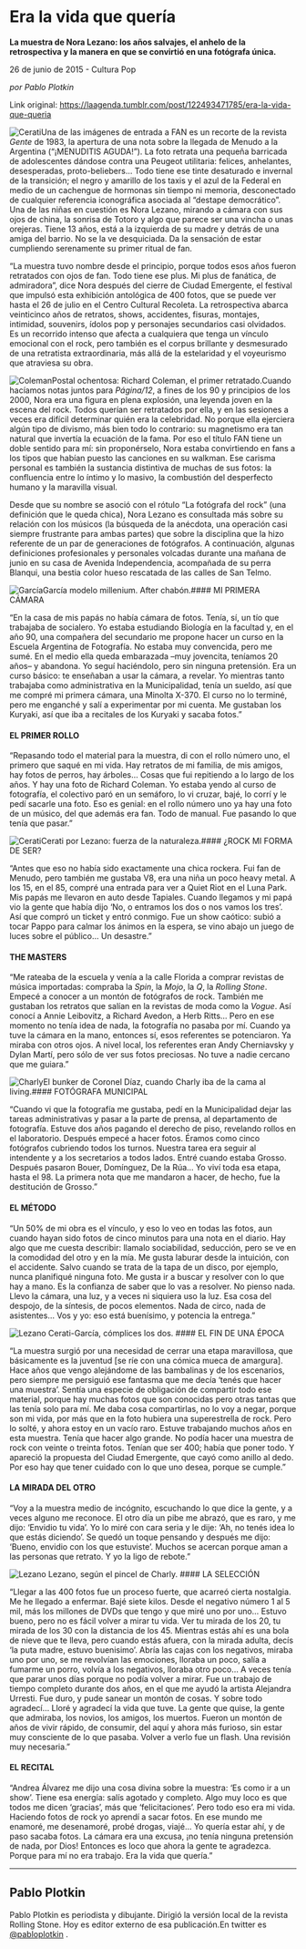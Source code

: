 # Era la vida que quería

**La muestra de Nora Lezano:
los años salvajes, el anhelo de la retrospectiva y la manera en que se convirtió en una
fotógrafa única.**

26 de junio de 2015 - Cultura Pop

_por Pablo Plotkin_

Link original: https://laagenda.tumblr.com/post/122493471785/era-la-vida-que-queria

![Cerati](https://64.media.tumblr.com/f8c9623e010d52a2eaf919c00b3d7501/tumblr_inline_pjzur43CTB1t6q87u_500.jpg)Una de las imágenes de entrada a FAN
es un recorte de la revista *Gente* de 1983, la apertura de una
nota sobre la llegada de Menudo a la Argentina (“¡MENUDITIS
AGUDA!”). La foto retrata una pequeña barricada de adolescentes
dándose contra una Peugeot utilitaria: felices, anhelantes,
desesperadas, proto-beliebers… Todo tiene ese tinte desaturado e
invernal de la transición; el negro y amarillo de los taxis y el
azul de la Federal en medio de un cachengue de hormonas sin tiempo ni
memoria, desconectado de cualquier referencia iconográfica asociada
al “destape democrático”. Una de las niñas en cuestión es Nora
Lezano, mirando a cámara con sus ojos de china, la sonrisa de Totoro
y algo que parece ser una vincha o unas orejeras. Tiene 13 años,
está a la izquierda de su madre y detrás de una amiga del barrio.
No se la ve desquiciada. Da la sensación de estar cumpliendo
serenamente su primer ritual de fan. 


“La muestra tuvo nombre desde el
principio, porque todos esos años fueron retratados con ojos de fan.
Todo tiene ese plus. Mi plus de fanática, de admiradora”, dice
Nora después del cierre de Ciudad Emergente, el festival que impulsó
esta exhibición antológica de 400 fotos, que se puede ver hasta el
26 de julio en el Centro Cultural Recoleta. La retrospectiva abarca
veinticinco años de retratos, shows, accidentes, fisuras, montajes,
intimidad, souvenirs, ídolos pop y personajes secundarios casi
olvidados. Es un recorrido intenso que afecta a cualquiera que tenga
un vínculo emocional con el rock, pero también es el corpus
brillante y desmesurado de una retratista extraordinaria, más allá
de la estelaridad y el voyeurismo que atraviesa su obra.  


![Coleman](https://64.media.tumblr.com/2cbb4a7597769feeadd2c6f405362e09/tumblr_inline_pjzur4wOMr1t6q87u_500.jpg)Postal ochentosa: Richard Coleman, el primer retratado.Cuando hacíamos notas juntos para
*Página/12*, a fines de los 90 y principios de los 2000, Nora
era una figura en plena explosión, una leyenda joven en la escena
del rock. Todos querían ser retratados por ella, y en las sesiones a
veces era difícil determinar quién era la celebridad. No porque
ella ejerciera algún tipo de divismo, más bien todo lo contrario:
su magnetismo era tan natural que invertía la ecuación de la fama.
Por eso el título FAN tiene un doble sentido para mí: sin
proponérselo, Nora estaba convirtiendo en fans a los tipos que
habían puesto las canciones en su walkman. Ese carisma personal es
también la sustancia distintiva de muchas de sus fotos: la
confluencia entre lo íntimo y lo masivo, la combustión del
desperfecto humano y la maravilla visual.  


Desde que su nombre se asoció con el
rótulo “La fotógrafa del rock” (una definición que le queda
chica), Nora Lezano es consultada más sobre su relación con los
músicos (la búsqueda de la anécdota, una operación casi siempre
frustrante para ambas partes) que sobre la disciplina que la hizo
referente de un par de generaciones de fotógrafos. A continuación,
algunas definiciones profesionales y personales volcadas durante una
mañana de junio en su casa de Avenida Independencia, acompañada de
su perra Blanqui, una bestia color hueso rescatada de las calles de
San Telmo.    


![García](https://64.media.tumblr.com/9bd77b8ac07a1cd3f33fc80fd4bfd064/tumblr_inline_pjzur5U1xh1t6q87u_500.jpg)García modelo millenium. After chabón.#### MI PRIMERA CÁMARA

 “En la casa
de mis papás no había cámara de fotos. Tenía, sí, un tío que
trabajaba de socialero. Yo estaba estudiando Biología en la facultad
y, en el año 90, una compañera del secundario me propone hacer un
curso en la Escuela Argentina de Fotografía. No estaba muy
convencida, pero me sumé. En el medio ella queda embarazada –muy
jovencita, teníamos 20 años– y abandona. Yo seguí haciéndolo,
pero sin ninguna pretensión. Era un curso básico: te enseñaban a
usar la cámara, a revelar. Yo mientras tanto trabajaba como
administrativa en la Municipalidad, tenía un sueldo, así que me
compré mi primera cámara, una Minolta X-370. El curso no lo
terminé, pero me enganché y salí a experimentar por mi cuenta. Me
gustaban los Kuryaki, así que iba a recitales de los Kuryaki y
sacaba fotos.”  


#### EL PRIMER ROLLO

“Repasando
todo el material para la muestra, di con el rollo número uno, el
primero que saqué en mi vida. Hay retratos de mi familia, de mis
amigos, hay fotos de perros, hay árboles… Cosas que fui repitiendo
a lo largo de los años. Y hay una foto de Richard Coleman. Yo estaba
yendo al curso de fotografía, el colectivo paró en un semáforo, lo
vi cruzar, bajé, lo corrí y le pedí sacarle una foto. Eso es
genial: en el rollo número uno ya hay una foto de un músico, del
que además era fan. Todo de manual. Fue pasando lo que tenía que
pasar.”  


![Cerati](https://64.media.tumblr.com/f8c9623e010d52a2eaf919c00b3d7501/tumblr_inline_pjzur5Wg0x1t6q87u_500.jpg)Cerati por Lezano: fuerza de la naturaleza.#### ¿ROCK MI FORMA DE SER?

“Antes
que eso no había sido exactamente una chica rockera. Fui fan de
Menudo, pero también me gustaba V8, era una niña un poco heavy
metal. A los 15, en el 85, compré una entrada para ver a Quiet Riot
en el Luna Park. Mis papás me llevaron en auto desde Tapiales.
Cuando llegamos y mi papá vio la gente que había dijo ‘No, o
entramos los dos o nos vamos los tres’. Así que compró un ticket
y entró conmigo. Fue un show caótico: subió a tocar Pappo para
calmar los ánimos en la espera, se vino abajo un juego de luces
sobre el público… Un desastre.”  


#### THE MASTERS

“Me rateaba de la
escuela y venía a la calle Florida a comprar revistas de música
importadas: compraba la *Spin*, la *Mojo*, la *Q*, la
*Rolling Stone*. Empecé a conocer a un montón de fotógrafos
de rock. También me gustaban los retratos que salían en la revistas
de moda como la *Vogue*. Así conocí a Annie Leibovitz, a
Richard Avedon, a Herb Ritts… Pero en ese momento no tenía idea de
nada, la fotografía no pasaba por mí. Cuando ya tuve la cámara en
la mano, entonces sí, esos referentes se potenciaron. Ya miraba con
otros ojos. A nivel local, los referentes eran Andy Cherniavsky y
Dylan Martí, pero sólo de ver sus fotos preciosas. No tuve a nadie
cercano que me guiara.”  


![Charly](https://64.media.tumblr.com/ae129aa86dbe949717f592b388f7136b/tumblr_inline_pjzur66ylB1t6q87u_500.jpg)El bunker de Coronel Díaz, cuando Charly iba de la cama al living.#### FOTÓGRAFA MUNICIPAL

“Cuando
vi que la fotografía me gustaba, pedí en la Municipalidad dejar las
tareas administrativas y pasar a la parte de prensa, al departamento
de fotografía. Estuve dos años pagando el derecho de piso,
revelando rollos en el laboratorio. Después empecé a hacer fotos.
Éramos como cinco fotógrafos cubriendo todos los turnos. Nuestra
tarea era seguir al intendente y a los secretarios a todos lados.
Entré cuando estaba Grosso. Después pasaron Bouer, Domínguez, De
la Rúa… Yo viví toda esa etapa, hasta el 98. La primera nota que
me mandaron a hacer, de hecho, fue la destitución de Grosso.”  


#### EL MÉTODO

“Un 50% de mi obra
es el vínculo, y eso lo veo en todas las fotos, aun cuando hayan
sido fotos de cinco minutos para una nota en el diario. Hay algo que
me cuesta describir: llamalo sociabilidad, seducción, pero se ve en
la comodidad del otro y en la mía. Me gusta laburar desde la
intuición, con el accidente. Salvo cuando se trata de la tapa de un
disco, por ejemplo, nunca planifiqué ninguna foto. Me gusta ir a
buscar y resolver con lo que hay a mano. Es la confianza de saber que
lo vas a resolver. No pienso nada. Llevo la cámara, una luz, y a
veces ni siquiera uso la luz. Esa cosa del despojo, de la síntesis,
de pocos elementos. Nada de circo, nada de asistentes… Vos y yo:
eso está buenísimo, y potencia la entrega.”  


![Lezano](https://64.media.tumblr.com/ce26efdfd547630716a977a2ac9877d0/tumblr_inline_pjzur6lDM01t6q87u_250.jpg) Cerati-García, cómplices los dos. #### EL FIN DE UNA ÉPOCA

 “La
muestra surgió por una necesidad de cerrar una etapa maravillosa,
que básicamente es la juventud [se ríe con una cómica mueca de
amargura]. Hace años que vengo alejándome de las bambalinas y de
los escenarios, pero siempre me persiguió ese fantasma que me decía
‘tenés que hacer una muestra’. Sentía una especie de obligación
de compartir todo ese material, porque hay muchas fotos que son
conocidas pero otras tantas que las tenía solo para mí. Me daba
cosa compartirlas, no lo voy a negar, porque son mi vida, por más
que en la foto hubiera una superestrella de rock. Pero lo solté, y
ahora estoy en un vacío raro. Estuve trabajando muchos años en esta
muestra. Tenía que hacer algo grande. No podía hacer una muestra de
rock con veinte o treinta fotos. Tenían que ser 400; había que
poner todo. Y apareció la propuesta del Ciudad Emergente, que cayó
como anillo al dedo. Por eso hay que tener cuidado con lo que uno
desea, porque se cumple.”  


#### LA MIRADA DEL OTRO

“Voy a la
muestra medio de incógnito, escuchando lo que dice la gente, y a
veces alguno me reconoce. El otro día un pibe me abrazó, que es
raro, y me dijo: ‘Envidio tu vida’. Yo lo miré con cara seria y
le dije: ‘Ah, no tenés idea lo que estás diciendo’. Se quedó
un toque pensando y después me dijo: ‘Bueno, envidio con los que
estuviste’. Muchos se acercan porque aman a las personas que
retrato. Y yo la ligo de rebote.”  


![Lezano](https://64.media.tumblr.com/a3c599992260c4e0cc60c82872397674/tumblr_inline_pjzur60PQ71t6q87u_250.jpg) Lezano, según el pincel de Charly. #### LA SELECCIÓN

“Llegar a las
400 fotos fue un proceso fuerte, que acarreó cierta nostalgia. Me he
llegado a enfermar. Bajé siete kilos. Desde el negativo número 1 al
5 mil, más los millones de DVDs que tengo y que miré uno por uno…
Estuvo bueno, pero no es fácil volver a mirar tu vida. Ver tu mirada
de los 20, tu mirada de los 30 con la distancia de los 45. Mientras
estás ahí es una bola de nieve que te lleva, pero cuando estás
afuera, con la mirada adulta, decís ‘la puta madre, estuvo
buenisimo’. Abría las cajas con los negativos, miraba uno por uno,
se me revolvían las emociones, lloraba un poco, salía a fumarme un
porro, volvía a los negativos, lloraba otro poco… A veces tenía
que parar unos días porque no podía volver a mirar. Fue un trabajo
de tiempo completo durante dos años, en el que me ayudó la artista
Alejandra Urresti. Fue duro, y pude sanear un montón de cosas. Y
sobre todo agradecí… Lloré y agradecí la vida que tuve. La gente
que quise, la gente que admiraba, los novios, los amigos, los
muertos. Fueron un montón de años de vivir rápido, de consumir,
del aquí y ahora más furioso, sin estar muy consciente de lo que
pasaba. Volver a verlo fue un flash. Una revisión muy necesaria.”  


#### EL RECITAL

 “Andrea Álvarez me
dijo una cosa divina sobre la muestra: ‘Es como ir a un show’.
Tiene esa energía: salís agotado y completo. Algo muy loco es que
todos me dicen ‘gracias’, más que ‘felicitaciones’. Pero
todo eso era mi vida. Haciendo fotos de rock yo aprendí a sacar
fotos. En ese mundo me enamoré, me desenamoré, probé drogas,
viajé… Yo quería estar ahí, y de paso sacaba fotos. La cámara
era una excusa, ¡no tenía ninguna pretensión de nada, por Dios!
Entonces es loco que ahora la gente te agradezca. Porque para mí no
era trabajo. Era la vida que quería.”  




---

 Pablo Plotkin
--------------

Pablo Plotkin es periodista y dibujante. Dirigió la versión local de la revista Rolling Stone. Hoy es editor externo de esa publicación.En twitter es [@pabloplotkin](https://twitter.com/pabloplotkin) .

